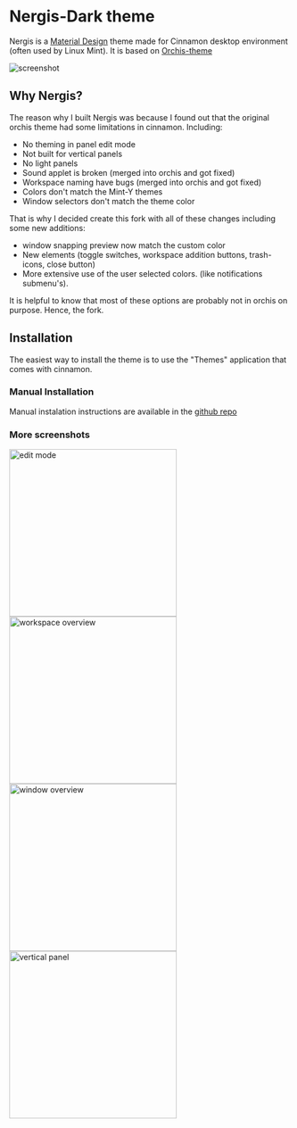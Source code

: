 # Nergis-Dark theme

Nergis is a [Material Design](https://material.io) theme made for Cinnamon desktop environment (often used by Linux Mint).
It is based on [Orchis-theme](https://github.com/vinceliuice/Orchis-theme)

![screenshot](/screenshot.png?raw=true)


## Why Nergis?

The reason why I built Nergis was because I found out that the original orchis theme had some limitations in cinnamon. Including:

* No theming in panel edit mode
* Not built for vertical panels
* No light panels
* Sound applet is broken (merged into orchis and got fixed)
* Workspace naming have bugs (merged into orchis and got fixed)
* Colors don't match the Mint-Y themes
* Window selectors don't match the theme color

That is why I decided create this fork with all of these changes including some new additions:

* window snapping preview now match the custom color
* New elements (toggle switches, workspace addition buttons, trash-icons, close button)
* More extensive use of the user selected colors. (like notifications submenu's).

It is helpful to know that most of these options are probably not in orchis on purpose. Hence, the fork.


## Installation

The easiest way to install the theme is to use the "Themes" application that comes with cinnamon.

### Manual Installation

Manual instalation instructions are available in the [github repo](https://github.com/Murat-Karakaya/nergis-theme)


### More screenshots


<img src="/edit-mode.png?raw=true" alt="edit mode" width="300"/>
<img src="/workspace-overview.png?raw=true" alt="workspace overview" width="300"/>
<img src="/window-overview.png?raw=true" alt="window overview" width="300"/>
<img src="/vertical-panel.png?raw=true" alt="vertical panel" width="300"/>